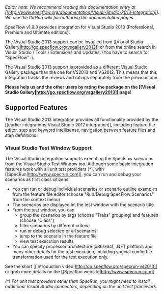 _Editor note: We recommend reading this documentation entry at [[http://www.specflow.org/documentation/Visual-Studio-2013-Integration]]. We use the GitHub wiki for authoring the documentation pages._

SpecFlow v1.9.3 provides integration for Visual Studio 2013 (Professional, Premium and Ultimate editions).

The Visual Studio 2013 support can be installed from [[Visual Studio Gallery|http://go.specflow.org/vsgallery2013]] or from the online search in Visual Studio / Tools / Extensions and Updates. (You have to search for "SpecFlow" :).

The Visual Studio 2013 support is provided as a different Visual Studio Gallery package than the one for VS2010 and VS2012. This means that this integration tracks the reviews and ratings separately from the previous one.

**Please help us and the other users by rating the package on the [[Visual Studio Gallery|http://go.specflow.org/vsgallery2013]] page!**

## Supported Features

The Visual Studio 2013 integration provides all functionality provided by the [[earlier integrations|Visual Studio 2012 integration]], including feature file editor, step and keyword intellisense, navigation between feature files and step definitions. 

### Visual Studio Test Window Support

The Visual Studio integration supports executing the SpecFlow scenarios from the Visual Studio Test Window too. Although some basic integration features work with all unit test providers (*), with [[SpecRun|http://www.specrun.com]], you can run and debug your scenarios as first class citizens:

* You can run or debug individual scenarios or scenario outline examples from the feature file editor (choose "Run/Debug SpecFlow Scenarios" from the context menu)
* The scenarios are displayed int the test window with the scenario title
* From the test window, you can 
  * group the scenarios by tags (choose "Traits" grouping) and features (choose "Class")
  * filter scenarios by different criteria
  * run or debug selected or all scenarios
  * jump to the scenario in the feature file
  * view test execution results
* You can specify processor architecture (x86/x64), .NET platform and many other details for the test execution, including special config file transformation used for the test execution only.

See the short [[introduction video|http://go.specflow.org/specrun-vs2013]] or grab more details on the [[SpecRun website|http://www.specrun.com]].

_(*) For unit test providers other than SpecRun, you might need to install additional Visual Studio connectors, depending on the unit test framework._
